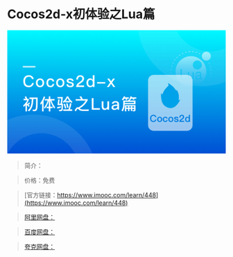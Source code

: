 # Cocos2d-x初体验之Lua篇

![img](../../assets/5fe442e80001918305400304.jpg)

> 简介：

> 价格：免费

> [官方链接：https://www.imooc.com/learn/448](https://www.imooc.com/learn/448)

> [阿里网盘：]()

> [百度网盘：]()

> [夸克网盘：]()
